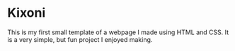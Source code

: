 # Kixoni
This is my first small template of a webpage I made using HTML and CSS. It is a very simple, but fun project I enjoyed making.